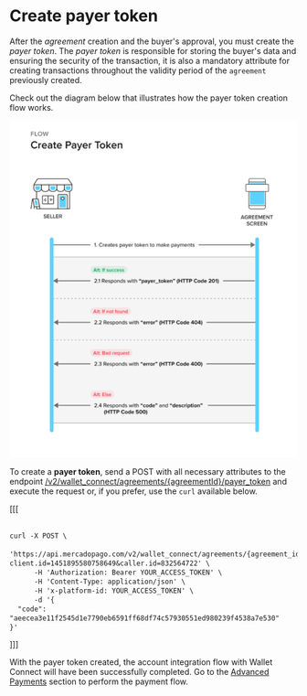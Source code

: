 # Create payer token

After the _agreement_ creation and the buyer's approval, you must create the _payer token_. The _payer token_ is responsible for storing the buyer's data and ensuring the security of the transaction, it is also a mandatory attribute for creating transactions throughout the validity period of the `agreement` previously created.

Check out the diagram below that illustrates how the payer token creation flow works.

![Create payer token](/images/wallet-connect/create-payer-token.en.png)

To create a **payer token**, send a POST with all necessary attributes to the endpoint [/v2/wallet_connect/agreements/{agreementId}/payer_token](/developers/en/reference/wallet_connect/_wallet_connect_agreements_agreement_id_payer_token/post) and execute the request or, if you prefer, use the `curl` available below.

[[[
```curl

curl -X POST \
      'https://api.mercadopago.com/v2/wallet_connect/agreements/{agreement_id}/payer_token?client.id=1451895580758649&caller.id=832564722' \
      -H 'Authorization: Bearer YOUR_ACCESS_TOKEN' \
      -H 'Content-Type: application/json' \ 
      -H 'x-platform-id: YOUR_ACCESS_TOKEN' \
      -d '{
  "code": "aeecea3e11f2545d1e7790eb6591ff68df74c57930551ed980239f4538a7e530"
}'
```
]]]

With the payer token created, the account integration flow with Wallet Connect will have been successfully completed. Go to the [Advanced Payments](/developers/en/docs/wallet-connect/advanced-payments) section to perform the payment flow.

